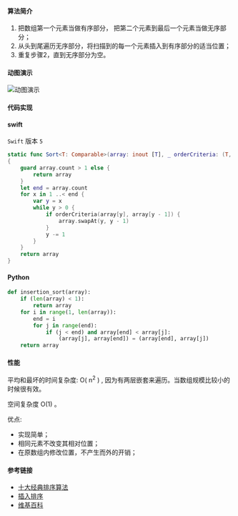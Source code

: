 #### 算法简介

1. 把数组第一个元素当做有序部分， 把第二个元素到最后一个元素当做无序部分；
2. 从头到尾遍历无序部分，将扫描到的每一个元素插入到有序部分的适当位置；
3. 重复步骤2，直到无序部分为空。


#### 动图演示

![动图演示](./images/insertionSort.gif)



#### 代码实现

#### swift

`Swift`  版本 `5` 

```swift
static func Sort<T: Comparable>(array: inout [T], _ orderCriteria: (T, T) -> Bool) -> [T]  
{
    guard array.count > 1 else {
        return array
    }
    let end = array.count
    for x in 1 ..< end {
        var y = x
        while y > 0 {
            if orderCriteria(array[y], array[y - 1]) {
                array.swapAt(y, y - 1)
            }
            y -= 1
        }
    }
    return array
}
```



#### Python

```python
def insertion_sort(array):
    if (len(array) < 1):
        return array
    for i in range(1, len(array)):
        end = i
        for j in range(end):
            if (j < end) and array[end] < array[j]:
                (array[j], array[end]) = (array[end], array[j])
    return array

```





#### 性能

平均和最坏的时间复杂度: O( n<sup>2</sup> ) , 因为有两层嵌套来遍历。当数组规模比较小的时候很有效。

空间复杂度 O(1) 。

优点:

- 实现简单；
- 相同元素不改变其相对位置；
- 在原数组内修改位置，不产生而外的开销；


#### 参考链接

- [十大经典排序算法](https://github.com/hustcc/JS-Sorting-Algorithm/blob/master/3.insertionSort.md)
- [插入排序](https://aquarchitect.github.io/swift-algorithm-club/Insertion%20Sort/)
- [维基百科](https://en.wikipedia.org/wiki/Insertion_sort)
